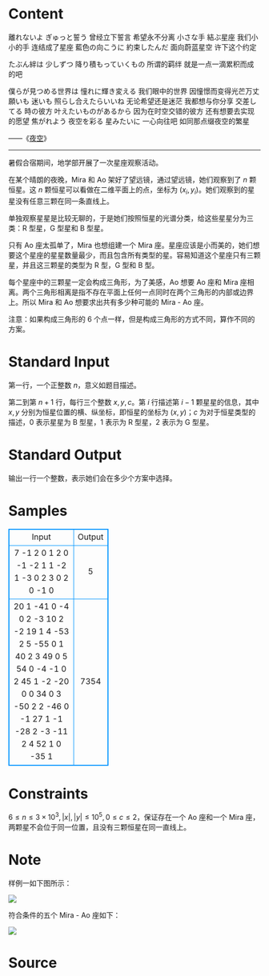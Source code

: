 
# Content

離れないよ    ぎゅっと誓う
曾经立下誓言    希望永不分离
小さな手    結ぶ星座
我们小小的手    连结成了星座
藍色の向こうに    約束したんだ
面向蔚蓝星空    许下这个约定

たぶん絆は    少しずつ    降り積もっていくもの
所谓的羁绊    就是一点一滴累积而成的吧

僕らが見つめる世界は    憧れに輝き変える
我们眼中的世界    因憧憬而变得光芒万丈
願いも    迷いも    照らし合えたらいいね
无论希望还是迷茫    我都想与你分享
交差してる    時の彼方    叶えたいものがあるから
因为在时空交错的彼方    还有想要去实现的愿望
焦がれよう    夜空を彩る    星みたいに
一心向往吧    如同那点缀夜空的繁星

——《[夜空](https://music.163.com/song?id=1423038384)》

---

暑假合宿期间，地学部开展了一次星座观察活动。

在某个晴朗的夜晚，Mira 和 Ao 架好了望远镜，通过望远镜，她们观察到了 $n$ 颗恒星。这 $n$ 颗恒星可以看做在二维平面上的点，坐标为 $(x_i,y_i)$。她们观察到的星星没有任意三颗在同一条直线上。

单独观察星星是比较无聊的，于是她们按照恒星的光谱分类，给这些星星分为三类：R 型星，G 型星和 B 型星。

只有 Ao 座太孤单了，Mira 也想组建一个 Mira 座。星座应该是小而美的，她们想要这个星座的星星数量最少，而且包含所有类型的星。容易知道这个星座只有三颗星，并且这三颗星的类型为 R 型，G 型和 B 型。

每个星座中的三颗星一定会构成三角形，为了美感，Ao 想要 Ao 座和 Mira 座相离。两个三角形相离是指不存在平面上任何一点同时在两个三角形的内部或边界上。所以 Mira 和 Ao 想要求出共有多少种可能的 Mira - Ao 座。

注意：如果构成三角形的 $6$ 个点一样，但是构成三角形的方式不同，算作不同的方案。

# Standard Input

第一行，一个正整数 $n$，意义如题目描述。

第二到第 $n+1$ 行，每行三个整数 $x,y,c$。第 $i$ 行描述第 $i-1$ 颗星星的信息，其中 $x,y$ 分别为恒星位置的横、纵坐标，即恒星的坐标为 $(x,y)$；$c$ 为对于恒星类型的描述，$0$ 表示星星为 B 型星，$1$ 表示为 R 型星，$2$ 表示为 G 型星。

# Standard Output

输出一行一个整数，表示她们会在多少个方案中选择。

# Samples

<style>
        table,table tr th, table tr td { border:1px solid #0094ff; }
        table { width: 200px; min-height: 25px; line-height: 25px; text-align: center; border-collapse: collapse;}   
    </style>
<table>
	<tr>
		<td>Input</td>
		<td>Output</td>
	</tr>
<tr><td>7
-1 2 0
1 2 0
-1 -2 1
1 -2 1
-3 0 2
3 0 2
0 -1 0</td><td>5</td></tr><tr><td>20
1 -41 0
-4 0 2
-3 10 2
-2 19 1
4 -53 2
5 -55 0
1 40 2
3 49 0
5 54 0
-4 -1 0
2 45 1
-2 -20 0
0 34 0
3 -50 2
2 -46 0
-1 27 1
-1 -28 2
-3 -11 2
4 52 1
0 -35 1</td><td>7354</td></tr></table>


# Constraints

$6\le n\le 3\times 10^3,|x|,|y|\le 10^5,0\le c\le 2$，保证存在一个 Ao 座和一个 Mira 座，两颗星不会位于同一位置，且没有三颗恒星在同一直线上。

# Note

样例一如下图所示：

![](/source/lutece/di-xue-bu-nobu-huo-gai/img/aHR0cHM6Ly9oZXJhbm8uY29kaW5nLm5ldC9wL1BpY1BsYWNlL2QvUGljUGxhY2UvZ2l0L3Jhdy9tYXN0ZXIvaG9zaGkxXzEucG5n.png)

符合条件的五个 Mira - Ao 座如下：

![](/source/lutece/di-xue-bu-nobu-huo-gai/img/aHR0cHM6Ly9oZXJhbm8uY29kaW5nLm5ldC9wL1BpY1BsYWNlL2QvUGljUGxhY2UvZ2l0L3Jhdy9tYXN0ZXIvaG9zaGkxXzIucG5n.png)

# Source


